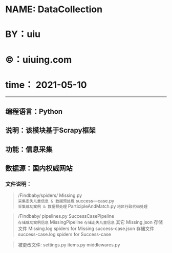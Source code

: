 # NAME: DataCollection 
# BY：uiu
# ©️：uiuing.com
# time： 2021-05-10 
---------------------------------------------------------
## 编程语言：Python
## 说明：该模块基于Scrapy框架
## 功能：信息采集
## 数据源：国内权威网站

### 文件说明：
>    /Findbaby/spiders/
            Missing.py       
                ```采集走失儿童信息 & 数据预处理```
            success—case.py  
                ```采集成功案例 & 数据预处理```
            ParticipleAndMatch.py 
                ```地区行政代码处理```
                

>    /Findbaby/
        pipelines.py
            SuccessCasePipeline   
                ```存储成功案例信息```
            MissingPipeline
                ```存储走失儿童信息```
>    其它
        Missing.json        存储文件
        Missing.log         spiders for Missing
        success-case.json   存储文件
        success-case.log    spiders for Success-case

>    被更改文件:
        settings.py
        items.py
        middlewares.py
